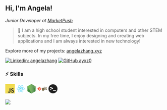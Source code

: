 ## Hi, I'm Angela!
<i> Junior Developer at <a href="https://www.marketpush.com">MarketPush</a> </i> 

> 🌱 I am a high school student interested in computers and other STEM subjects. In my free time, I enjoy designing and creating web applications and I am always interested in new technology!

Explore more of my projects: <a href="https://www.angelazhang.xyz" target="_blank">angelazhang.xyz</a> 

[![Linkedin: angelazhang](https://img.shields.io/badge/-angelazhang-blue?style=flat-square&logo=Linkedin&logoColor=white&link=https://www.linkedin.com/in/angela-zhang-b1a141233/)](https://www.linkedin.com/in/angela-zhang-b1a141233/)
[![GitHub ayxz0](https://img.shields.io/github/followers/ayxz0?label=follow&style=social)](https://github.com/ayxz0)


<h3>⚡ Skills </h3>
<div>
  <code><img height="30" src="https://raw.githubusercontent.com/github/explore/80688e429a7d4ef2fca1e82350fe8e3517d3494d/topics/javascript/javascript.png"></code>
  <code><img height="30" src="https://raw.githubusercontent.com/github/explore/80688e429a7d4ef2fca1e82350fe8e3517d3494d/topics/react/react.png"></code>
  <code><img height="30" src="https://raw.githubusercontent.com/github/explore/80688e429a7d4ef2fca1e82350fe8e3517d3494d/topics/nodejs/nodejs.png"></code>
  <code><img height="30" src="https://raw.githubusercontent.com/github/explore/80688e429a7d4ef2fca1e82350fe8e3517d3494d/topics/git/git.png"></code>
  <code><img height="30" src="https://raw.githubusercontent.com/github/explore/80688e429a7d4ef2fca1e82350fe8e3517d3494d/topics/terminal/terminal.png"></code>
</div>
<p></p>
<a href="https://github.com/ayxz-0/convoychat">
  <img height=300 align="center" src="https://github-readme-stats-ayxz0.vercel.app/api/top-langs?username=ayxz0&layout=donut&langs_count=5&card_width=320" />
</a>




<!--
**ayxz0/ayxz0** is a ✨ _special_ ✨ repository because its `README.md` (this file) appears on your GitHub profile.

Here are some ideas to get you started:
&exclude_repo=github-readme-stats
- 🔭 I’m currently working on ...
- 🌱 I’m currently learning ...
- 👯 I’m looking to collaborate on ...
- 🤔 I’m looking for help with ...
- 💬 Ask me about ...
- 📫 How to reach me: ...
- 😄 Pronouns: ...
- ⚡ Fun fact: ...
-->

